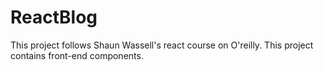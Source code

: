 # ReactBlog
This project follows Shaun Wassell's react course on O'reilly. This project contains front-end components.

